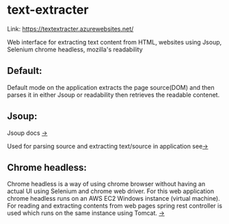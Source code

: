 # text-extracter

Link: https://textextracter.azurewebsites.net/

Web interface for extracting text content from HTML, websites using Jsoup, Selenium chrome headless, mozilla's readability

## Default:
Default mode on the application extracts the page source(DOM) and then parses it in either Jsoup or readability then retrieves the readable contenet.

## Jsoup:
Jsoup docs [->](https://jsoup.org/)

Used for parsing source and extracting text/source in application see[->]()

## Chrome headless:
Chrome headless is a way of using chrome browser without having an actual UI using Selenium and chrome web driver. 
For this web application chrome headless runs on an AWS EC2 Windows instance (virtual machine). For reading and extracting contents from web pages spring rest controller is used which runs on the same instance using Tomcat. [->]()
